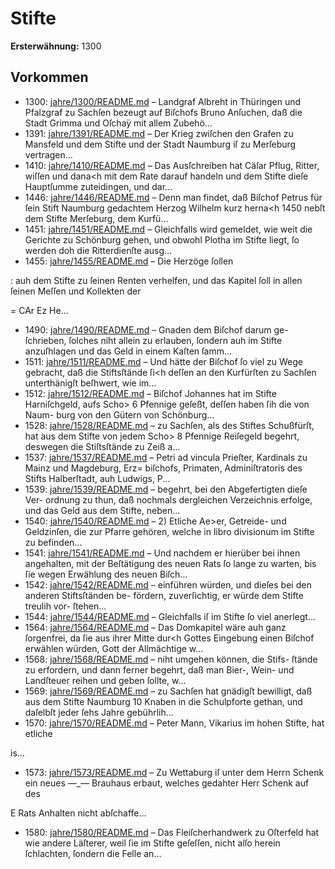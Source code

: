 # Stifte

**Ersterwähnung:** 1300

## Vorkommen
- 1300: [jahre/1300/README.md](../jahre/1300/README.md) – Landgraf Albreht in Thüringen und Pfalzgraf zu
Sachſen bezeugt auf Biſchofs Bruno Anſuchen, daß die
Stadt Grimma und Oſchaÿ mit allem Zubehö...
- 1391: [jahre/1391/README.md](../jahre/1391/README.md) – Der Krieg zwiſchen den Grafen zu Mansfeld und
dem Stifte und der Stadt Naumburg iſ zu Merſeburg
vertragen...
- 1410: [jahre/1410/README.md](../jahre/1410/README.md) – Das Ausſchreiben hat Cäſar
Pflug, Ritter, wiſſen und dana<h mit dem Rate darauf
handeln und dem Stifte dieſe Hauptſumme zuteidingen, und
dar...
- 1446: [jahre/1446/README.md](../jahre/1446/README.md) – Denn man findet,
daß Biſchof Petrus für ſein Stift Naumburg gedachtem
Herzog Wilhelm kurz herna<h 1450 nebſt dem Stifte
Merſeburg, dem Kurfü...
- 1451: [jahre/1451/README.md](../jahre/1451/README.md) – Gleichfalls wird gemeldet, wie weit die Gerichte
zu Schönburg gehen, und obwohl Plotha im Stifte liegt,
ſo werden doh die Ritterdienſte ausg...
- 1455: [jahre/1455/README.md](../jahre/1455/README.md) – Die Herzöge ſollen

: auh dem Stifte zu ſeinen Renten verhelfen, und das
Kapitel ſoll in allen ſeinen Meſſen und Kollekten der


= CAr Ez
He...
- 1490: [jahre/1490/README.md](../jahre/1490/README.md) – Gnaden dem Biſchof darum ge-
ſchrieben, ſolches niht allein zu erlauben, ſondern auh im
Stifte anzuſhlagen und das Geld in einem Kaſten ſamm...
- 1511: [jahre/1511/README.md](../jahre/1511/README.md) – Und hätte der Biſchof ſo viel zu Wege gebracht,
daß die Stiftsſtände ſi<h deſſen an den Kurfürſten zu
Sachſen unterthänigſt beſhwert, wie im...
- 1512: [jahre/1512/README.md](../jahre/1512/README.md) – Biſchof Johannes hat im Stifte Harniſchgeld, aufs
Scho> 6 Pfennige geſeßt, deſſen haben ſih die von Naum-
burg von den Gütern von Schönburg...
- 1528: [jahre/1528/README.md](../jahre/1528/README.md) – zu Sachſen, als des Stiftes Schußfürſt, hat
aus dem Stifte von jedem Scho> 8 Pfennige Reiſegeld
begehrt, deswegen die Stiſtsſtände zu Zeiß a...
- 1537: [jahre/1537/README.md](../jahre/1537/README.md) – Petri ad vincula
Prieſter, Kardinals zu Mainz und Magdeburg, Erz=
biſchofs, Primaten, Adminiſtratoris des Stifts Halberſtadt,
auh Ludwigs, P...
- 1539: [jahre/1539/README.md](../jahre/1539/README.md) – begehrt, bei den Abgefertigten dieſe Ver-
ordnung zu thun, daß nochmals dergleichen Verzeichnis
erfolge, und das Geld aus dem Stifte, neben...
- 1540: [jahre/1540/README.md](../jahre/1540/README.md) – 2) Etliche Ae>er, Getreide- und Geldzinſen, die zur
Pfarre gehören, welche in libro divisionum im Stifte zu
befinden...
- 1541: [jahre/1541/README.md](../jahre/1541/README.md) – Und nachdem er
hierüber bei ihnen angehalten, mit der Beſtätigung des
neuen Rats ſo lange zu warten, bis ſie wegen Erwählung
des neuen Biſch...
- 1542: [jahre/1542/README.md](../jahre/1542/README.md) – einführen
würden, und dieſes bei den anderen Stiftsſtänden be-
fördern, zuverſichtig, er würde dem Stifte treulih vor-
ſtehen...
- 1544: [jahre/1544/README.md](../jahre/1544/README.md) – Gleichfalls iſ im Stifte ſo viel
anerlegt...
- 1564: [jahre/1564/README.md](../jahre/1564/README.md) – Das Domkapitel
wäre auh ganz ſorgenfrei, da ſie aus ihrer Mitte
dur<h Gottes Eingebung einen Biſchof erwählen würden,
Gott der Allmächtige w...
- 1568: [jahre/1568/README.md](../jahre/1568/README.md) – niht umgehen können, die Stifs-
ſtände zu erfordern, und dann ferner begehrt, daß man
Bier-, Wein- und Landſteuer reihen und geben ſollte,
w...
- 1569: [jahre/1569/README.md](../jahre/1569/README.md) – zu Sachſen hat gnädigſt bewilligt, daß aus
dem Stifte Naumburg 10 Knaben in die Schulpforte
gethan, und daſelbſt jeder ſehs Jahre gebührlih...
- 1570: [jahre/1570/README.md](../jahre/1570/README.md) – Peter Mann, Vikarius im hohen Stifte, hat etliche

is...
- 1573: [jahre/1573/README.md](../jahre/1573/README.md) – Zu Wettaburg iſ unter dem Herrn Schenk ein neues
—_— Brauhaus erbaut, welches gedahter Herr Schenk auf des


E
Rats Anhalten nicht abſchaffe...
- 1580: [jahre/1580/README.md](../jahre/1580/README.md) – Das Fleiſcherhandwerk zu Oſterfeld hat wie andere
Läſterer, weil ſie im Stifte geſeſſen, nicht alſo herein
ſchlachten, ſondern die Felle an...
